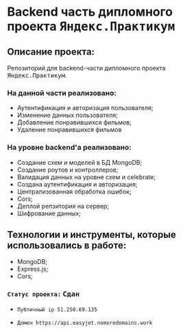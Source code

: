 # Backend часть дипломного проекта <kbd>Яндекс.Практикум</kbd>

## Описание проекта:
Репозиторий для backend-части дипломного проекта <kbd>Яндекс.Практикум</kbd>.
### На данной части реализовано: 
  * Аутентификация и авторизация пользователя;
  * Изменение данных пользователя;
  * Добавление понравившихся фильмов;
  * Удаление понравившихся фильмов

### На уровне backend'а реализовано:
  * Создание схем и моделей в БД MongoDB;
  * Создание роутов и контроллеров;
  * Валидация данных на уровне схем и celebrate;
  * Создана аутентификация и авторизация;
  * Централизованная обработка ошибок;
  * Cors;
  * Деплой репзитория на сервер;
  * Шифрование данных;

## Технологии и инструменты, которые использовались в работе:
  * MongoDB;
  * Express.js;
  * Cors;

  ### `Статус проекта:` <kbd>Сдан</kbd>

  * `Публичный ip 51.250.69.135`

  * `Домен https://api.easyjet.nomoredomains.work`
